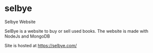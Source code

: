 # selbye
Selbye Website

SelBye is a website to buy or sell used books.
The website is made with NodeJs and MongoDB

Site is hosted at https://selbye.com/
